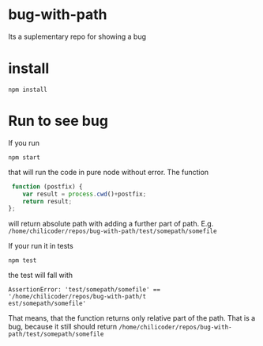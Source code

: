 # bug-with-path
Its a suplementary repo for showing a bug

# install
```
npm install
```

# Run to see bug
If you run 
```
npm start
```
that will run the code in pure node without error. The function
```javascript
 function (postfix) {
    var result = process.cwd()+postfix;
    return result;
};
```
will return absolute path with adding a further part of path. E.g. `/home/chilicoder/repos/bug-with-path/test/somepath/somefile`

If your run it in tests
```
npm test
```
the test will fall with 
```
AssertionError: 'test/somepath/somefile' == '/home/chilicoder/repos/bug-with-path/t
est/somepath/somefile'
```

That means, that the function returns only relative part of the path. That is a bug, because it still should return `/home/chilicoder/repos/bug-with-path/test/somepath/somefile`
